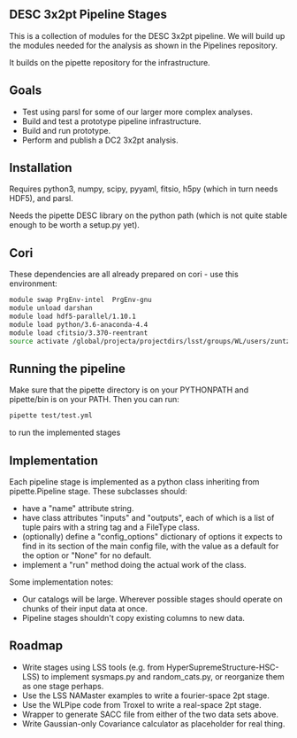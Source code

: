 DESC 3x2pt Pipeline Stages
--------------------------

This is a collection of modules for the DESC 3x2pt pipeline.
We will build up the modules needed for the analysis as shown in the Pipelines repository.

It builds on the pipette repository for the infrastructure.

Goals
-----

- Test using parsl for some of our larger more complex analyses.
- Build and test a prototype pipeline infrastructure.
- Build and run prototype.
- Perform and publish a DC2 3x2pt analysis.


Installation
------------

Requires python3, numpy, scipy, pyyaml, fitsio, h5py (which in turn needs HDF5), and parsl.

Needs the pipette DESC library on the python path (which is not quite stable enough to be worth a setup.py yet).


Cori
----

These dependencies are all already prepared on cori - use this environment:

```bash
module swap PrgEnv-intel  PrgEnv-gnu
module unload darshan
module load hdf5-parallel/1.10.1
module load python/3.6-anaconda-4.4
module load cfitsio/3.370-reentrant
source activate /global/projecta/projectdirs/lsst/groups/WL/users/zuntz/env
```

Running the pipeline
--------------------

Make sure that the pipette directory is on your PYTHONPATH and pipette/bin is on your PATH.
Then you can run:

```bash
pipette test/test.yml
```
to run the implemented stages

Implementation
--------------

Each pipeline stage is implemented as a python class inheriting from pipette.Pipeline stage.  These subclasses should:

- have a "name" attribute string.
- have class attributes "inputs" and "outputs", each of which is a list of tuple pairs with a string tag and a FileType class.
- (optionally)  define a "config_options" dictionary of options it expects to find in its section of the main config file, with the value as a default for the option or "None" for no default.
- implement a "run" method doing the actual work of the class.

Some implementation notes:

- Our catalogs will be large. Wherever possible stages should operate on chunks of their input data at once.
- Pipeline stages shouldn't copy existing columns to new data.


Roadmap
-------

- Write stages using LSS tools (e.g. from HyperSupremeStructure-HSC-LSS) to implement sysmaps.py and random_cats.py, or reorganize them as one stage perhaps.
- Use the LSS NAMaster examples to write a fourier-space 2pt stage.
- Use the WLPipe code from Troxel to write a real-space 2pt stage.
- Wrapper to generate SACC file from either of the two data sets above.
- Write Gaussian-only Covariance calculator as placeholder for real thing.

